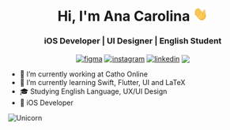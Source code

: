 <h1 align="center">Hi, I'm Ana Carolina <img src="https://raw.githubusercontent.com/ABSphreak/ABSphreak/master/gifs/Hi.gif" width="30px"></h1>
<h3 align="center">iOS Developer | UI Designer | English Student</h3>

<p align="center">
<!-- <a href="https://www.facebook.com/acarolsf/" target="blank"><img align="center" src="https://img.icons8.com/color/50/000000/facebook-new.png" alt="facebook" /></a> -->
<a href="https://www.figma.com/@acarolsf"target="blank"><img align="center" src="https://img.icons8.com/color/48/000000/figma--v2.png" alt="figma" /></a>
<a href="https://www.instagram.com/acarolsf"target="blank"><img align="center" src="https://img.icons8.com/color/48/000000/instagram-new--v1.png" alt="instagram" /></a>
<a href="https://www.linkedin.com/in/acarolsf/" target="blank"><img align="center" src="https://img.icons8.com/color/48/000000/linkedin.png" alt="linkedin" /></a>
<a href = "mailto: cscarol20@gmail.com"><img align="center" src="https://img.icons8.com/color/48/000000/gmail.png" /></a>
</p>

<!-- [![Hits](https://hits.seeyoufarm.com/api/count/incr/badge.svg?url=https%3A%2F%2Fgithub.com%2Facarolsf&count_bg=%23BA90D7&title_bg=%23555555&icon=github.svg&icon_color=%23E7E7E7&title=git&edge_flat=false)](https://hits.seeyoufarm.com) -->
<!-- [![Hits](https://hits.seeyoufarm.com/api/count/incr/badge.svg?url=https%3A%2F%2Fwww.figma.com%2F%40acarolsf&count_bg=%23D790B8&title_bg=%23555555&icon=figma.svg&icon_color=%23E7E7E7&title=figma&edge_flat=false)](https://hits.seeyoufarm.com) -->
<!-- [![Hits](https://hits.seeyoufarm.com/api/count/incr/badge.svg?url=https%3A%2F%2Fwww.instagram.com%2Facarolsf&count_bg=%23D96969&title_bg=%23555555&icon=instagram.svg&icon_color=%23E7E7E7&title=instagram&edge_flat=false)](https://hits.seeyoufarm.com) -->
<!-- [![Hits](https://hits.seeyoufarm.com/api/count/incr/badge.svg?url=https%3A%2F%2Fwww.linkedin.com%2Fin%2Facarolsf&count_bg=%23698AD9&title_bg=%23555555&icon=linkedin.svg&icon_color=%23E7E7E7&title=linkedin&edge_flat=false)](https://hits.seeyoufarm.com) -->
 
- 🔭  I’m currently working at Catho Online
- 🌱  I’m currently learning Swift, Flutter, UI and LaTeX
- 🎓  Studying English Language, UX/UI Design
- 💼  iOS Developer
 
<img width=300px alt="Unicorn" src="https://media.giphy.com/media/3ohs4BSacFKI7A717y/giphy.gif" />

